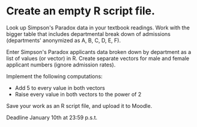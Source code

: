 # Create an empty R script file. 

Look up Simpson's Paradox data in your textbook readings. Work with the bigger table that includes departmental break down of admissions (departments' anonymized as A, B, C, D, E, F).

Enter Simpson's Paradox applicants data broken down by department as a list of values (or vector) in R. Create separate vectors for male and female applicant numbers (ignore admission rates). 

Implement the following computations: 
- Add 5 to every value in both vectors
- Raise every value in both vectors to the power of 2

Save your work as an R script file, and upload it to Moodle. 

Deadline January 10th at 23:59 p.s.t.

